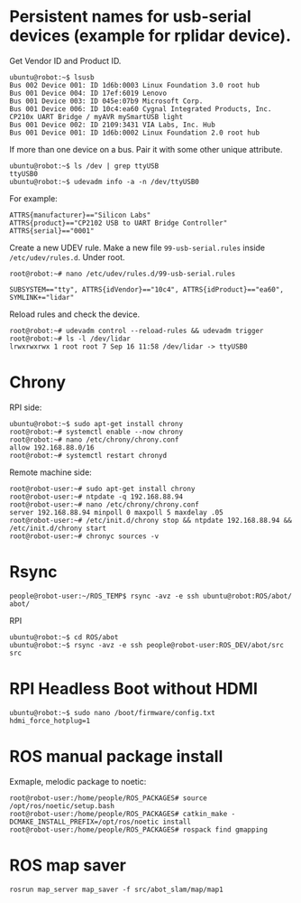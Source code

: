 # Persistent names for usb-serial devices (example for rplidar device).

Get Vendor ID and Product ID.

```shell
ubuntu@robot:~$ lsusb
Bus 002 Device 001: ID 1d6b:0003 Linux Foundation 3.0 root hub
Bus 001 Device 004: ID 17ef:6019 Lenovo 
Bus 001 Device 003: ID 045e:07b9 Microsoft Corp. 
Bus 001 Device 006: ID 10c4:ea60 Cygnal Integrated Products, Inc. CP210x UART Bridge / myAVR mySmartUSB light
Bus 001 Device 002: ID 2109:3431 VIA Labs, Inc. Hub
Bus 001 Device 001: ID 1d6b:0002 Linux Foundation 2.0 root hub
```

If more than one device on a bus. Pair it with some other unique attribute.

```shell
ubuntu@robot:~$ ls /dev | grep ttyUSB
ttyUSB0
ubuntu@robot:~$ udevadm info -a -n /dev/ttyUSB0
```

For example:

```shell
ATTRS{manufacturer}=="Silicon Labs"
ATTRS{product}=="CP2102 USB to UART Bridge Controller"
ATTRS{serial}=="0001"
```

Create a new UDEV rule. Make a new file `99-usb-serial.rules` inside `/etc/udev/rules.d`. Under root.

```shell
root@robot:~# nano /etc/udev/rules.d/99-usb-serial.rules
```
```
SUBSYSTEM=="tty", ATTRS{idVendor}=="10c4", ATTRS{idProduct}=="ea60", SYMLINK+="lidar" 
```

Reload rules and check the device.

```shell
root@robot:~# udevadm control --reload-rules && udevadm trigger
root@robot:~# ls -l /dev/lidar 
lrwxrwxrwx 1 root root 7 Sep 16 11:58 /dev/lidar -> ttyUSB0
```

# Chrony

RPI side:

```shell
ubuntu@robot:~$ sudo apt-get install chrony
root@robot:~# systemctl enable --now chrony
root@robot:~# nano /etc/chrony/chrony.conf
allow 192.168.88.0/16
root@robot:~# systemctl restart chronyd
```

Remote machine side:

```shell
root@robot-user:~# sudo apt-get install chrony
root@robot-user:~# ntpdate -q 192.168.88.94
root@robot-user:~# nano /etc/chrony/chrony.conf
server 192.168.88.94 minpoll 0 maxpoll 5 maxdelay .05
root@robot-user:~# /etc/init.d/chrony stop && ntpdate 192.168.88.94 && /etc/init.d/chrony start
root@robot-user:~# chronyc sources -v
```

# Rsync

```shell
people@robot-user:~/ROS_TEMP$ rsync -avz -e ssh ubuntu@robot:ROS/abot/ abot/
```

RPI
```shell
ubuntu@robot:~$ cd ROS/abot
ubuntu@robot:~$ rsync -avz -e ssh people@robot-user:ROS_DEV/abot/src src
```

# RPI Headless Boot without HDMI

```shell
ubuntu@robot:~$ sudo nano /boot/firmware/config.txt
hdmi_force_hotplug=1
```

# ROS manual package install

Exmaple, melodic package to noetic: 
```shell
root@robot-user:/home/people/ROS_PACKAGES# source /opt/ros/noetic/setup.bash
root@robot-user:/home/people/ROS_PACKAGES# catkin_make -DCMAKE_INSTALL_PREFIX=/opt/ros/noetic install
root@robot-user:/home/people/ROS_PACKAGES# rospack find gmapping
```

# ROS map saver

```shell
rosrun map_server map_saver -f src/abot_slam/map/map1
```